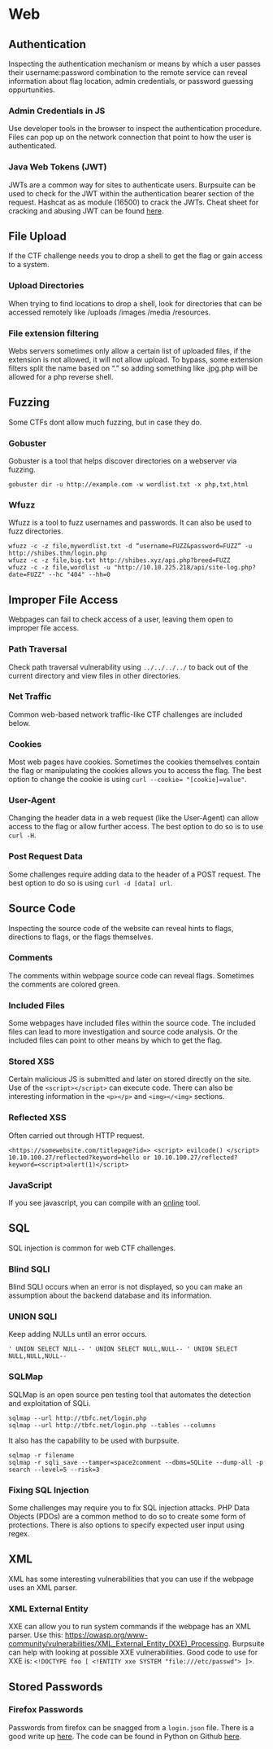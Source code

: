 # Web

## Authentication
Inspecting the authentication mechanism or means by which a user passes their username:password combination to the remote service can reveal information about flag location, admin credentials, or password guessing oppurtunities. 

### Admin Credentials in JS
Use developer tools in the browser to inspect the authentication procedure. Files can pop up on the network connection that point to how the user is authenticated. 

### Java Web Tokens (JWT)
JWTs are a common way for sites to authenticate users. Burpsuite can be used to check for the JWT within the authentication bearer section of the request. Hashcat as as module (16500) to crack the JWTs. Cheat sheet for cracking and abusing JWT can be found [here](https://book.hacktricks.xyz/generic-methodologies-and-resources/brute-force#jwt). 

## File Upload
If the CTF challenge needs you to drop a shell to get the flag or gain access to a system. 

### Upload Directories
When trying to find locations to drop a shell, look for directories that can be accessed remotely like /uploads /images /media /resources. 

### File extension filtering
Webs servers sometimes only allow a certain list of uploaded files, if the extension is not allowed, it will not allow upload. To bypass, some extension filters split the name based on “.” so adding something like .jpg.php will be allowed for a php reverse shell.

## Fuzzing
Some CTFs dont allow much fuzzing, but in case they do. 

### Gobuster
Gobuster is a tool that helps discover directories on a webserver via fuzzing. 
```
gobuster dir -u http://example.com -w wordlist.txt -x php,txt,html
```
### Wfuzz
Wfuzz is a tool to fuzz usernames and passwords. It can also be used to fuzz directories. 
```
wfuzz -c -z file,mywordlist.txt -d “username=FUZZ&password=FUZZ” -u http://shibes.thm/login.php
wfuzz -c -z file,big.txt http://shibes.xyz/api.php?breed=FUZZ
wfuzz -c -z file,wordlist -u "http://10.10.225.218/api/site-log.php?date=FUZZ" --hc "404" --hh=0
```
## Improper File Access
Webpages can fail to check access of a user, leaving them open to improper file access. 

### Path Traversal
Check path traversal vulnerability using ```../../../../``` to back out of the current directory and view files in other directories. 

### Net Traffic
Common web-based network traffic-like CTF challenges are included below. 

### Cookies
Most web pages have cookies. Sometimes the cookies themselves contain the flag or manipulating the cookies allows you to access the flag. The best option to change the cookie is using ```curl --cookie= "[cookie]=value"```. 

### User-Agent
Changing the header data in a web request (like the User-Agent) can allow access to the flag or allow further access. The best option to do so is to use ```curl -H```. 

### Post Request Data
Some challenges require adding data to the header of a POST request. The best option to do so is using ```curl -d [data] url```. 

## Source Code
Inspecting the source code of the website can reveal hints to flags, directions to flags, or the flags themselves.

### Comments
The comments within webpage source code can reveal flags. Sometimes the comments are colored green. 

### Included Files
Some webpages have included files within the source code. The included files can lead to more investigation and source code analysis. Or the included files can point to other means by which to get the flag. 

### Stored XSS
Certain malicious JS is submitted and later on stored directly on the site. Use of the ```<script></script>``` can execute code. There can also be interesting information in the ```<p></p>``` and ```<img></<img>``` sections. 

### Reflected XSS
Often carried out through HTTP request. 
```
<https://somewebsite.com/titlepage?id=> <script> evilcode() </script> 10.10.100.27/reflected?keyword=hello or 10.10.100.27/reflected?keyword=<script>alert(1)</script> 
```

### JavaScript
If you see javascript, you can compile with an [online](https://www.programiz.com/javascript/online-compiler/) tool. 

## SQL
SQL injection is common for web CTF challenges. 

### Blind SQLI
Blind SQLI occurs when an error is not displayed, so you can make an assumption about the backend database and its information. 

### UNION SQLI
Keep adding NULLs until an error occurs. 
```
' UNION SELECT NULL-- ' UNION SELECT NULL,NULL-- ' UNION SELECT NULL,NULL,NULL-- 
```

### SQLMap
SQLMap is an open source pen testing tool that automates the detection and exploitation of SQLi. 
```
sqlmap --url http://tbfc.net/login.php
sqlmap --url http://tbfc.net/login.php --tables --columns
```
It also has the capability to be used with burpsuite. 
```
sqlmap -r filename
sqlmap -r sqli_save --tamper=space2comment --dbms=SQLite --dump-all -p search --level=5 --risk=3
```

### Fixing SQL Injection
Some challenges may require you to fix SQL injection attacks. PHP Data Objects (PDOs) are a common method to do so to create some form of protections. There is also options to specify expected user input using regex. 

## XML
XML has some interesting vulnerabilities that you can use if the webpage uses an XML parser. 

### XML External Entity
XXE can allow you to run system commands if the webpage has an XML parser. Use this: https://owasp.org/www-community/vulnerabilities/XML_External_Entity_(XXE)_Processing. 
Burpsuite can help with looking at possible XXE vulnerabilities. Good code to use for XXE is: ```<!DOCTYPE foo [ <!ENTITY xxe SYSTEM "file:///etc/passwd"> ]>```. 

## Stored Passwords

### Firefox Passwords
Passwords from firefox can be snagged from a ```login.json``` file. There is a good write up [here](https://medium.com/geekculture/how-to-hack-firefox-passwords-with-python-a394abf18016). The code can be found in Python on Github [here](https://github.com/unode/firefox_decrypt). 

